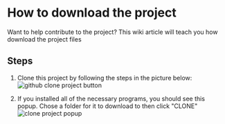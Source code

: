 # How to download the project
Want to help contribute to the project? This wiki article will teach you how download the project files

## Steps
1. Clone this project by following the steps in the picture below: ![github clone project button](https://media.discordapp.net/attachments/482767815661584387/772247828885274624/unknown.png?width=1194&height=544)

2. If you installed all of the necessary programs, you should see this popup. Chose a folder for it to download to then click "CLONE"
![clone project popup](https://media.discordapp.net/attachments/482767815661584387/772251835003174912/unknown.png?width=878&height=677)
